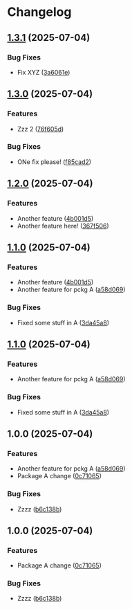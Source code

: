 # Changelog

## [1.3.1](https://github.com/d3xter666/release-please-monorepo-poc/compare/pckg-a-v1.3.0...pckg-a-v1.3.1) (2025-07-04)


### Bug Fixes

* Fix XYZ ([3a6061e](https://github.com/d3xter666/release-please-monorepo-poc/commit/3a6061e78694f4488c9a2e2cdbb0f0ba90d90d11))

## [1.3.0](https://github.com/d3xter666/release-please-monorepo-poc/compare/pckg-a-v1.2.0...pckg-a-v1.3.0) (2025-07-04)


### Features

* Zzz 2 ([76f605d](https://github.com/d3xter666/release-please-monorepo-poc/commit/76f605d6fe41b9b0f370a4e018adcbd420241547))


### Bug Fixes

* ONe fix please! ([f85cad2](https://github.com/d3xter666/release-please-monorepo-poc/commit/f85cad29ad8d29183286151959674b6cd60d8dac))

## [1.2.0](https://github.com/d3xter666/release-please-monorepo-poc/compare/pckg-a-v1.1.0...pckg-a-v1.2.0) (2025-07-04)


### Features

* Another feature ([4b001d5](https://github.com/d3xter666/release-please-monorepo-poc/commit/4b001d51b4dc4fd359606bc1a0ba036c66271e74))
* Another feature here! ([367f506](https://github.com/d3xter666/release-please-monorepo-poc/commit/367f50600adc5b9acbe7ebead35279f87873fa70))

## [1.1.0](https://github.com/d3xter666/release-please-monorepo-poc/compare/pckg-a-v1.0.0...pckg-a-v1.1.0) (2025-07-04)


### Features

* Another feature ([4b001d5](https://github.com/d3xter666/release-please-monorepo-poc/commit/4b001d51b4dc4fd359606bc1a0ba036c66271e74))
* Another feature for pckg A ([a58d069](https://github.com/d3xter666/release-please-monorepo-poc/commit/a58d0699b98a0fd622b550744ac4e6bb54ab4732))


### Bug Fixes

* Fixed some stuff in A ([3da45a8](https://github.com/d3xter666/release-please-monorepo-poc/commit/3da45a8bdff9ce2f4b17521410244e826d3e4645))

## [1.1.0](https://github.com/d3xter666/release-please-monorepo-poc/compare/pckg-a-v1.0.0...pckg-a-v1.1.0) (2025-07-04)


### Features

* Another feature for pckg A ([a58d069](https://github.com/d3xter666/release-please-monorepo-poc/commit/a58d0699b98a0fd622b550744ac4e6bb54ab4732))


### Bug Fixes

* Fixed some stuff in A ([3da45a8](https://github.com/d3xter666/release-please-monorepo-poc/commit/3da45a8bdff9ce2f4b17521410244e826d3e4645))

## 1.0.0 (2025-07-04)


### Features

* Another feature for pckg A ([a58d069](https://github.com/d3xter666/release-please-monorepo-poc/commit/a58d0699b98a0fd622b550744ac4e6bb54ab4732))
* Package A change ([0c71065](https://github.com/d3xter666/release-please-monorepo-poc/commit/0c71065a42e9c971ebdef40f0f32ab9e3b0fda45))


### Bug Fixes

* Zzzz ([b6c138b](https://github.com/d3xter666/release-please-monorepo-poc/commit/b6c138b1459d49aaaa808cf2b9f036d0d955a941))

## 1.0.0 (2025-07-04)


### Features

* Package A change ([0c71065](https://github.com/d3xter666/release-please-monorepo-poc/commit/0c71065a42e9c971ebdef40f0f32ab9e3b0fda45))


### Bug Fixes

* Zzzz ([b6c138b](https://github.com/d3xter666/release-please-monorepo-poc/commit/b6c138b1459d49aaaa808cf2b9f036d0d955a941))
